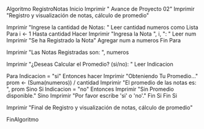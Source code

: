 Algoritmo RegistroNotas
Inicio
Imprimir " Avance de Proyecto 02"
Imprimir "Registro y visualización de notas, cálculo de promedio"

Imprimir  "Ingrese la cantidad de Notas: "
Leer cantidad
numeros como Lista
Para i <- 1 Hasta cantidad Hacer
Imprimir "Ingresa la Nota ", i, ": "
Leer num
Imprimir "Se ha Registrado la Nota"
Agregar num a numeros
Fin Para

Imprimir "Las Notas Registradas son: ", numeros

Imprimir "¿Deseas Calcular el Promedio? (si/no): "
Leer Indicacion

Para Indicacion = "si" Entonces hacer
Imprimir "Obteniendo Tu Promedio..."
prom <- (Suma(numeros)) / cantidad
Imprimir "El promedio de las notas es: ", prom
Sino
Si Indicacion = "no" Entonces
Imprimir "Sin Promedio disponible."
Sino
Imprimir "Por favor escribe 'si' o 'no'."
Fin Si
Fin Si

Imprimir "Final de Registro y visualización de notas, cálculo de promedio"

FinAlgoritmo


